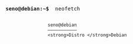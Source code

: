<pre>

<strong>seno@debian:~$ </strong> neofetch

</pre>
                    seno@debian
                    ———————————
                    <strong>Distro </strong>Debian

<pre>
